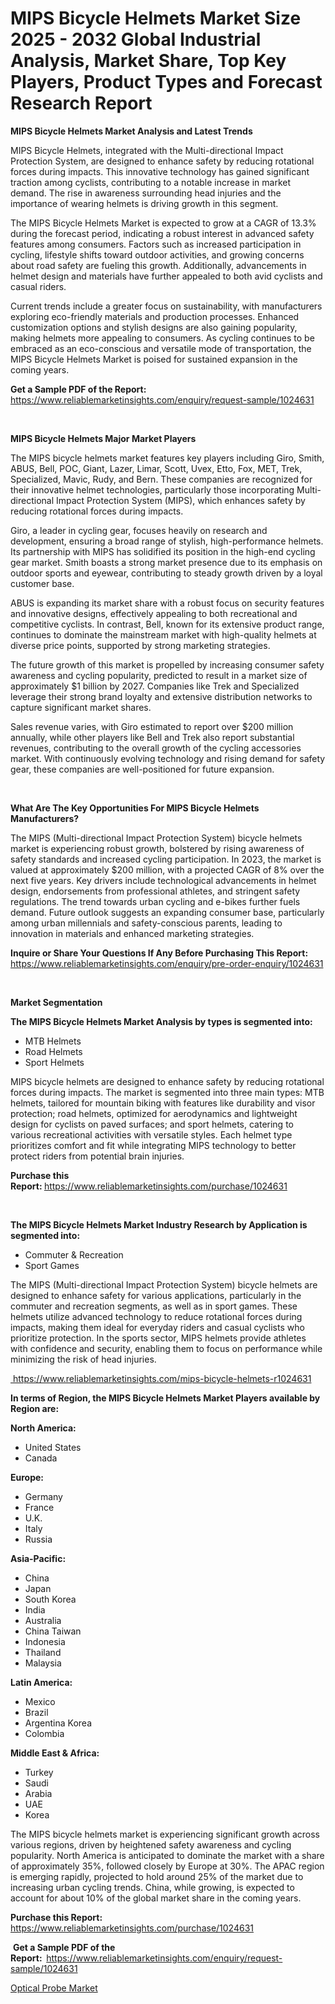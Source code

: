 <p><h1>MIPS Bicycle Helmets Market Size 2025 - 2032 Global Industrial Analysis, Market Share, Top Key Players, Product Types and Forecast Research Report</h1></p><p><strong>MIPS Bicycle Helmets Market Analysis and Latest Trends</strong></p>
<p><p>MIPS Bicycle Helmets, integrated with the Multi-directional Impact Protection System, are designed to enhance safety by reducing rotational forces during impacts. This innovative technology has gained significant traction among cyclists, contributing to a notable increase in market demand. The rise in awareness surrounding head injuries and the importance of wearing helmets is driving growth in this segment.</p><p>The MIPS Bicycle Helmets Market is expected to grow at a CAGR of 13.3% during the forecast period, indicating a robust interest in advanced safety features among consumers. Factors such as increased participation in cycling, lifestyle shifts toward outdoor activities, and growing concerns about road safety are fueling this growth. Additionally, advancements in helmet design and materials have further appealed to both avid cyclists and casual riders.</p><p>Current trends include a greater focus on sustainability, with manufacturers exploring eco-friendly materials and production processes. Enhanced customization options and stylish designs are also gaining popularity, making helmets more appealing to consumers. As cycling continues to be embraced as an eco-conscious and versatile mode of transportation, the MIPS Bicycle Helmets Market is poised for sustained expansion in the coming years.</p></p>
<p><strong>Get a Sample PDF of the Report:&nbsp;</strong> <a href="https://www.reliablemarketinsights.com/enquiry/request-sample/1024631?utm_campaign=2888&utm_medium=2&utm_source=Github&utm_content=ia&utm_term=06032025&utm_id=mips-bicycle-helmets">https://www.reliablemarketinsights.com/enquiry/request-sample/1024631</a></p>
<p>&nbsp;</p>
<p><strong>MIPS Bicycle Helmets Major Market Players</strong></p>
<p><p>The MIPS bicycle helmets market features key players including Giro, Smith, ABUS, Bell, POC, Giant, Lazer, Limar, Scott, Uvex, Etto, Fox, MET, Trek, Specialized, Mavic, Rudy, and Bern. These companies are recognized for their innovative helmet technologies, particularly those incorporating Multi-directional Impact Protection System (MIPS), which enhances safety by reducing rotational forces during impacts.</p><p>Giro, a leader in cycling gear, focuses heavily on research and development, ensuring a broad range of stylish, high-performance helmets. Its partnership with MIPS has solidified its position in the high-end cycling gear market. Smith boasts a strong market presence due to its emphasis on outdoor sports and eyewear, contributing to steady growth driven by a loyal customer base.</p><p>ABUS is expanding its market share with a robust focus on security features and innovative designs, effectively appealing to both recreational and competitive cyclists. In contrast, Bell, known for its extensive product range, continues to dominate the mainstream market with high-quality helmets at diverse price points, supported by strong marketing strategies.</p><p>The future growth of this market is propelled by increasing consumer safety awareness and cycling popularity, predicted to result in a market size of approximately $1 billion by 2027. Companies like Trek and Specialized leverage their strong brand loyalty and extensive distribution networks to capture significant market shares.</p><p>Sales revenue varies, with Giro estimated to report over $200 million annually, while other players like Bell and Trek also report substantial revenues, contributing to the overall growth of the cycling accessories market. With continuously evolving technology and rising demand for safety gear, these companies are well-positioned for future expansion.</p></p>
<p>&nbsp;</p>
<p><strong>What Are The Key Opportunities For MIPS Bicycle Helmets Manufacturers?</strong></p>
<p><p>The MIPS (Multi-directional Impact Protection System) bicycle helmets market is experiencing robust growth, bolstered by rising awareness of safety standards and increased cycling participation. In 2023, the market is valued at approximately $200 million, with a projected CAGR of 8% over the next five years. Key drivers include technological advancements in helmet design, endorsements from professional athletes, and stringent safety regulations. The trend towards urban cycling and e-bikes further fuels demand. Future outlook suggests an expanding consumer base, particularly among urban millennials and safety-conscious parents, leading to innovation in materials and enhanced marketing strategies.</p></p>
<p><strong>Inquire or Share Your Questions If Any Before Purchasing This Report:</strong> <a href="https://www.reliablemarketinsights.com/enquiry/pre-order-enquiry/1024631?utm_campaign=2888&utm_medium=2&utm_source=Github&utm_content=ia&utm_term=06032025&utm_id=mips-bicycle-helmets">https://www.reliablemarketinsights.com/enquiry/pre-order-enquiry/1024631</a></p>
<p>&nbsp;</p>
<p><strong>Market Segmentation</strong></p>
<p><strong>The MIPS Bicycle Helmets Market Analysis by types is segmented into:</strong></p>
<p><ul><li>MTB Helmets</li><li>Road Helmets</li><li>Sport Helmets</li></ul></p>
<p><p>MIPS bicycle helmets are designed to enhance safety by reducing rotational forces during impacts. The market is segmented into three main types: MTB helmets, tailored for mountain biking with features like durability and visor protection; road helmets, optimized for aerodynamics and lightweight design for cyclists on paved surfaces; and sport helmets, catering to various recreational activities with versatile styles. Each helmet type prioritizes comfort and fit while integrating MIPS technology to better protect riders from potential brain injuries.</p></p>
<p><strong>Purchase this Report:&nbsp;</strong><a href="https://www.reliablemarketinsights.com/purchase/1024631?utm_campaign=2888&utm_medium=2&utm_source=Github&utm_content=ia&utm_term=06032025&utm_id=mips-bicycle-helmets">https://www.reliablemarketinsights.com/purchase/1024631</a></p>
<p>&nbsp;</p>
<p><strong>The MIPS Bicycle Helmets Market Industry Research by Application is segmented into:</strong></p>
<p><ul><li>Commuter & Recreation</li><li>Sport Games</li></ul></p>
<p><p>The MIPS (Multi-directional Impact Protection System) bicycle helmets are designed to enhance safety for various applications, particularly in the commuter and recreation segments, as well as in sport games. These helmets utilize advanced technology to reduce rotational forces during impacts, making them ideal for everyday riders and casual cyclists who prioritize protection. In the sports sector, MIPS helmets provide athletes with confidence and security, enabling them to focus on performance while minimizing the risk of head injuries.</p></p>
<p><a href="https://www.reliablemarketinsights.com/mips-bicycle-helmets-r1024631?utm_campaign=2888&utm_medium=2&utm_source=Github&utm_content=ia&utm_term=06032025&utm_id=mips-bicycle-helmets">&nbsp;https://www.reliablemarketinsights.com/mips-bicycle-helmets-r1024631</a></p>
<p><strong>In terms of Region, the MIPS Bicycle Helmets Market Players available by Region are:</strong></p>
<p>
    <p> <strong> North America: </strong>
        <ul>
            <li>United States</li>
            <li>Canada</li>
        </ul>
        </p> 
    <p> <strong> Europe: </strong>
        <ul>
            <li>Germany</li>
            <li>France</li>
            <li>U.K.</li>
            <li>Italy</li>
            <li>Russia</li>
        </ul>
        </p> 
    <p> <strong> Asia-Pacific: </strong>
        <ul>
            <li>China</li>
            <li>Japan</li>
            <li>South Korea</li>
            <li>India</li>
            <li>Australia</li>
            <li>China Taiwan</li>
            <li>Indonesia</li>
            <li>Thailand</li>
            <li>Malaysia</li>
        </ul>
        </p> 
    <p> <strong> Latin America: </strong>
        <ul>
            <li>Mexico</li>
            <li>Brazil</li>
            <li>Argentina Korea</li>
            <li>Colombia</li>
        </ul>
        </p> 
    <p> <strong> Middle East & Africa: </strong>
        <ul>
            <li>Turkey</li>
            <li>Saudi</li>
            <li>Arabia</li>
            <li>UAE</li>
            <li>Korea</li>
        </ul>
    </p>
    </p>
<p><p>The MIPS bicycle helmets market is experiencing significant growth across various regions, driven by heightened safety awareness and cycling popularity. North America is anticipated to dominate the market with a share of approximately 35%, followed closely by Europe at 30%. The APAC region is emerging rapidly, projected to hold around 25% of the market due to increasing urban cycling trends. China, while growing, is expected to account for about 10% of the global market share in the coming years.</p></p>
<p><strong>Purchase this Report: </strong><a href="https://www.reliablemarketinsights.com/purchase/1024631?utm_campaign=2888&utm_medium=2&utm_source=Github&utm_content=ia&utm_term=06032025&utm_id=mips-bicycle-helmets">https://www.reliablemarketinsights.com/purchase/1024631</a></p>
<p>&nbsp;<strong>Get a Sample PDF of the Report:&nbsp;&nbsp;</strong><a href="https://www.reliablemarketinsights.com/enquiry/request-sample/1024631?utm_campaign=2888&utm_medium=2&utm_source=Github&utm_content=ia&utm_term=06032025&utm_id=mips-bicycle-helmets">https://www.reliablemarketinsights.com/enquiry/request-sample/1024631</a></p>
<p><strong></strong></p>
<p><p><a href="https://github.com/raffadongraffadong/Market-Research-Report-List-1/blob/main/optical-probe-market.md?utm_campaign=2888&utm_medium=2&utm_source=Github&utm_content=ia&utm_term=06032025&utm_id=mips-bicycle-helmets">Optical Probe Market</a></p></p>